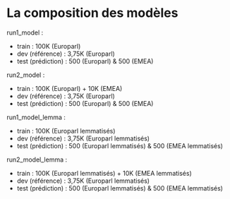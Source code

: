 # La composition des modèles

run1_model : 
- train : 100K (Europarl)
- dev (référence) : 3,75K (Europarl)
- test (prédiction) : 500 (Europarl) & 500 (EMEA)

run2_model : 
- train : 100K (Europarl) + 10K (EMEA)
- dev (référence) : 3,75K (Europarl)
- test (prédiction) : 500 (Europarl) & 500 (EMEA)

run1_model_lemma : 
- train : 100K (Europarl lemmatisés)
- dev (référence) : 3,75K (Europarl lemmatisés)
- test (prédiction) : 500 (Europarl lemmatisés) & 500 (EMEA lemmatisés)

run2_model_lemma : 
- train : 100K (Europarl lemmatisés) + 10K (EMEA lemmatisés)
- dev (référence) : 3,75K (Europarl lemmatisés)
- test (prédiction) : 500 (Europarl lemmatisés) & 500 (EMEA lemmatisés)